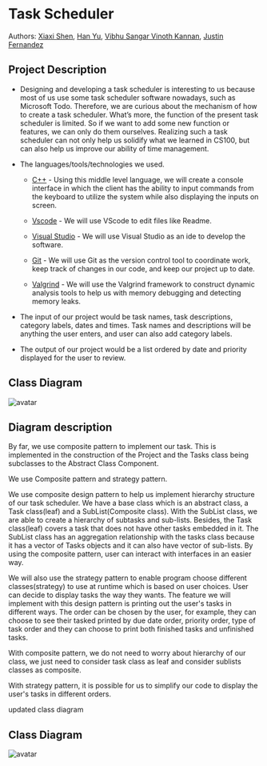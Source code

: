 # Task Scheduler 
 
  Authors: [Xiaxi Shen](https://github.com/xshen053), [Han Yu](https://github.com/BFLion), [Vibhu Sangar Vinoth Kannan](https://github.com/VibhuSVK), [Justin Fernandez](https://github.com/j9950)

## Project Description
* Designing and developing a task scheduler is interesting to us because most of us use some task scheduler software nowadays, such as Microsoft Todo. Therefore, we are curious about the mechanism of how to create a task scheduler. What’s more, the function of the present task scheduler is limited. So if we want to add some new function or features, we can only do them ourselves. Realizing such a task scheduler can not only help us solidify what we learned in CS100, but can also help us improve our ability of time management.
  
 
* The languages/tools/technologies we used.
    * [C++](https://www.cplusplus.com/) - Using this middle level language, we will create a console interface in which the client has the ability to input commands from the keyboard to utilize the system while also displaying the inputs on screen.
    
    * [Vscode](https://code.visualstudio.com/) - We will use VScode to edit files like Readme.
    
    * [Visual Studio](https://cmake.org/) - We will use Visual Studio as an ide to develop the software.
    
    * [Git](https://git-scm.com/) - We will use Git as the version control tool to coordinate work, keep track of changes in our code, and keep our project up to date. 
    
    * [Valgrind](https://valgrind.org/) - We will use the Valgrind framework to construct dynamic analysis tools to help us with memory debugging and detecting memory leaks.



 * The input of our project would be task names, task descriptions, category labels, dates and times. Task names and descriptions will be anything the user enters, and user can also add category labels.
 * The output of our project would  be a list ordered by date and priority displayed for the user to review.



## Class Diagram
![avatar](https://github.com/cs100/final-project-xshen053-hyu146-jfern025-vvino005/raw/master/UML/originalUML.png)

## Diagram description

By far, we use composite pattern to implement our task. This is implemented in the construction of the Project and the Tasks class being subclasses to the Abstract Class Component. 
   


 We use Composite pattern and strategy pattern.

 We use composite design pattern to help us implement hierarchy structure of our task scheduler.
We have a base class which is an abstract class, a Task class(leaf) and a SubList(Composite class). With the SubList class, we are able to create a hierarchy of subtasks and sub-lists. Besides, the Task class(leaf) covers a task that does not have other tasks embedded in it. The SubList class has an aggregation relationship with the tasks class because it has a vector of Tasks objects and it can also have vector of sub-lists. By using the composite pattern, user can interact with interfaces in an easier way.

We will also use the strategy pattern to enable program choose different classes(strategy) to use at runtime which is based on user choices. User can decide to display tasks the way they wants. The feature we will implement with this design pattern is printing out the user's tasks in different ways. The order can be chosen by the user, for example, they can choose to see their tasked printed by due date order, priority order, type of task order and they can choose to print both finished tasks and unfinished tasks. 


 With composite pattern, we do not need to worry about hierarchy of our class, we just need to consider task class as leaf and consider sublists classes as composite.
 
 With strategy pattern, it is possible for us to simplify our code to display the user's tasks in different orders.

 updated class diagram
## Class Diagram
![avatar](https://github.com/cs100/final-project-xshen053-hyu146-jfern025-vvino005/raw/master/UML/finaldiagram.png)




 

